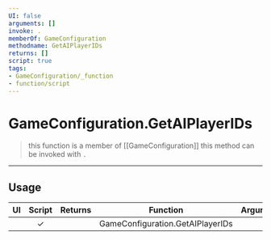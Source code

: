 ```yaml
---
UI: false
arguments: []
invoke: .
memberOf: GameConfiguration
methodname: GetAIPlayerIDs
returns: []
script: true
tags:
- GameConfiguration/_function
- function/script
---
```

# GameConfiguration.GetAIPlayerIDs
> this function is a member of [[GameConfiguration]]
> this method can be invoked with `.`
-----
## Usage
|  UI | Script | Returns | Function | Arguments |
|:---:|:------:|-------:|:--------:|:---------|
| |✓||GameConfiguration.GetAIPlayerIDs||
